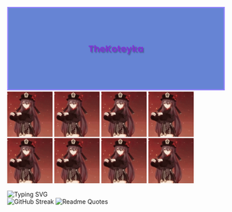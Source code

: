 ![](banner.png)
<img src="hu-tao-genshin-impact.gif" alt="drawing" width="105"/>
<img src="hu-tao-genshin-impact.gif" alt="drawing" width="105"/>
<img src="hu-tao-genshin-impact.gif" alt="drawing" width="105"/>
<img src="hu-tao-genshin-impact.gif" alt="drawing" width="105"/>
<img src="hu-tao-genshin-impact.gif" alt="drawing" width="105"/>
<img src="hu-tao-genshin-impact.gif" alt="drawing" width="105"/>
<img src="hu-tao-genshin-impact.gif" alt="drawing" width="105"/>
<img src="hu-tao-genshin-impact.gif" alt="drawing" width="105"/>


![Typing SVG](https://readme-typing-svg.herokuapp.com?font=Fira+Code&weight=500&size=30&duration=4500&pause=5000&background=FFFFFF00&width=435&lines=Telegram%3A+%40TheKoteyka)\
![GitHub Streak](http://github-readme-streak-stats.herokuapp.com?user=koteyka5000&theme=dark&hide_border=true&locale=ru&type=png)
![Readme Quotes](https://quotes-github-readme.vercel.app/api?type=horizontal&theme=dark&quote=Большие+города...&author=Конфуций)
